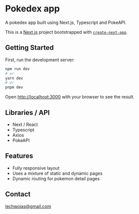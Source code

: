 # Pokedex app

A pokedex app built using Next.js, Typescript and PokeAPI.

This is a [Next.js](https://nextjs.org/) project bootstrapped with [`create-next-app`](https://github.com/vercel/next.js/tree/canary/packages/create-next-app).

## Getting Started

First, run the development server:

```bash
npm run dev
# or
yarn dev
# or
pnpm dev
```

Open [http://localhost:3000](http://localhost:3000) with your browser to see the result.

## Libraries / API

- Next / React
- Typescript
- Axios
- PokeAPI

## Features
- Fully responsive layout
- Uses a mixture of static and dynamic pages
- Dynamic routing for pokemon detail pages

## Contact
lechwojas@gmail.com


